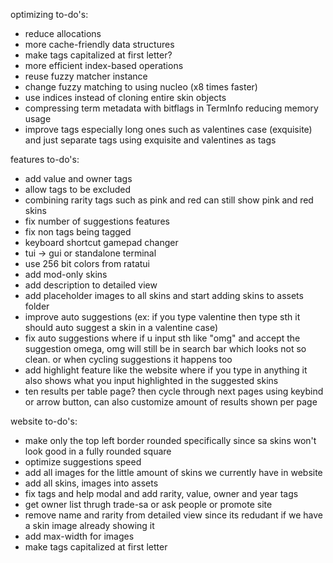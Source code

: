 optimizing to-do's:

- reduce allocations
- more cache-friendly data structures
- make tags capitalized at first letter?
- more efficient index-based operations
- reuse fuzzy matcher instance
- change fuzzy matching to using nucleo (x8 times faster)
- use indices instead of cloning entire skin objects
- compressing term metadata with bitflags in TermInfo reducing memory usage
- improve tags especially long ones such as valentines case (exquisite) and just separate tags using exquisite and valentines as tags

features to-do's:
- add value and owner tags
- allow tags to be excluded
- combining rarity tags such as pink and red can still show pink and red skins
- fix number of suggestions features
- fix non tags being tagged
- keyboard shortcut gamepad changer
- tui -> gui or standalone terminal
- use 256 bit colors from ratatui
- add mod-only skins
- add description to detailed view
- add placeholder images to all skins and start adding skins to assets folder
- improve auto suggestions (ex: if you type valentine then type sth it should auto suggest a skin in a valentine case)
- fix auto suggestions where if u input sth like "omg" and accept the suggestion omega, omg will still be in search bar which looks not so clean. or when cycling suggestions it happens too
- add highlight feature like the website where if you type in anything it also shows what you input highlighted in the suggested skins
- ten results per table page? then cycle through next pages using keybind or arrow button, can also customize amount of results shown per page

website to-do's:
- make only the top left border rounded specifically since sa skins won't look good in a fully rounded square
- optimize suggestions speed
- add all images for the little amount of skins we currently have in website
- add all skins, images into assets
- fix tags and help modal and add rarity, value, owner and year tags
- get owner list thrugh trade-sa or ask people or promote site
- remove name and rarity from detailed view since its redudant if we have a skin image already showing it
- add max-width for images
- make tags capitalized at first letter

